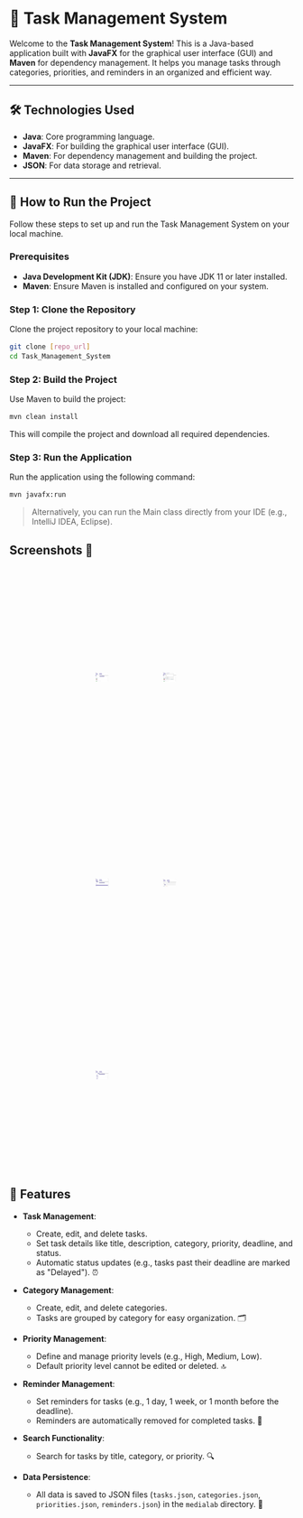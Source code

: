 # 📝 Task Management System

Welcome to the **Task Management System**! This is a Java-based application built with **JavaFX** for the graphical user interface (GUI) and **Maven** for dependency management. It helps you manage tasks through categories, priorities, and reminders in an organized and efficient way.

---

## 🛠️ Technologies Used

- **Java**: Core programming language.
- **JavaFX**: For building the graphical user interface (GUI).
- **Maven**: For dependency management and building the project.
- **JSON**: For data storage and retrieval.

---

## 🚀 How to Run the Project

Follow these steps to set up and run the Task Management System on your local machine.

### Prerequisites

- **Java Development Kit (JDK)**: Ensure you have JDK 11 or later installed.
- **Maven**: Ensure Maven is installed and configured on your system.

### Step 1: Clone the Repository

Clone the project repository to your local machine:

```bash
git clone [repo_url]
cd Task_Management_System
```

### Step 2: Build the Project

Use Maven to build the project:

```bash
mvn clean install
```

This will compile the project and download all required dependencies.

### Step 3: Run the Application

Run the application using the following command:

```bash
mvn javafx:run
```
> Alternatively, you can run the Main class directly from your IDE (e.g., IntelliJ IDEA, Eclipse).

## Screenshots 📸

<div style="display: grid; grid-template-columns: repeat(2, 1fr); gap: 40px; max-width: 200px; margin: 0 auto; padding: 20px;">
  <img src="screenshots/t1.png" style="width: 30%; height: 350px; object-fit: contain;" />
  <img src="screenshots/t5.png" style="width: 30%; height: 350px; object-fit: contain;" />
  
  <img src="screenshots/t2.png" style="width: 30%; height: 300px; object-fit: contain;" />
  <img src="screenshots/t4.png" style="width: 30%; height: 300px; object-fit: contain;" />
  
  <img src="screenshots/t3.png" style="width: 30%; height: 300px; object-fit: contain;" />
</div>


## 🌟 Features

- **Task Management**:
  - Create, edit, and delete tasks.
  - Set task details like title, description, category, priority, deadline, and status.
  - Automatic status updates (e.g., tasks past their deadline are marked as "Delayed"). ⏰

- **Category Management**:
  - Create, edit, and delete categories.
  - Tasks are grouped by category for easy organization. 🗂️

- **Priority Management**:
  - Define and manage priority levels (e.g., High, Medium, Low).
  - Default priority level cannot be edited or deleted. 🔝

- **Reminder Management**:
  - Set reminders for tasks (e.g., 1 day, 1 week, or 1 month before the deadline).
  - Reminders are automatically removed for completed tasks. 🔔

- **Search Functionality**:
  - Search for tasks by title, category, or priority. 🔍

- **Data Persistence**:
  - All data is saved to JSON files (`tasks.json`, `categories.json`, `priorities.json`, `reminders.json`) in the `medialab` directory. 💾
